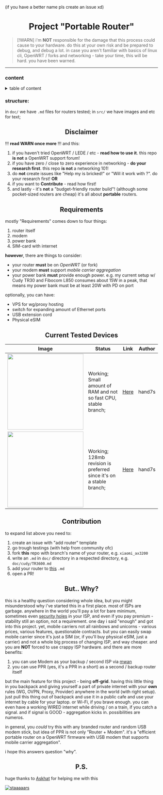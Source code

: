 (if you have a better name pls create an issue xd)
<h1 align="center"> Project "Portable Router" </h1>

> [!WARN] 
> i'm **NOT** responsible for the damage that this process could cause to your hardware. do this at your own risk and be prepared to debug, and debug a lot. in case you aren't familiar with basics of linux cli, OpenWRT / forks and networking - take your time, this will be hard. you have been warned.

---

### content
<details>
<summary> table of content </summary>

1. Disclaimer 
2. Requirements
3. Current tested devices
4. Contribution
5. "But why?" or Reasons
6. P.S.
</details>

### structure:
in `doc/` we have `.md` files for routers tested;
in `src/` we have images and etc for text;

<h2 align="center"> Disclaimer </h2>

!!! **read WARN once more** !!! and this:
1. if you haven't tried OpenWRT / LEDE / etc - **read how to use it**. this repo **is not** a OpenWRT support forum!
2. if you have zero / close to zero experience in networking - **do your research first**. this repo **is not** a networking 101!
3. do **not** create issues like "Help my <routername> is bricked!" or "Will it work with <routername>?". do your research first! **OR**
4. if you want to **Contribute** - read how first! 
5. and lastly - it's **not** a "budget-friendly router build"! (although some pocket-sized routers are cheap) it's all about **portable** routers.  


<h2 align="center"> Requirements </h2>

mostly "Requirements" comes down to four things:
1. router itself 
2. modem 
3. power bank
4. SIM-card with internet

**however**, there are things to consider:
- your router **must** be on *OpenWRT* (or fork)
- your modem **must** support *mobile carrier aggregation*
- your power bank **must** provide enough power. e.g. my current setup w/ Cudy TR30 and Fibocom L850 consumes about 15W in a peak, that means my power bank must be at least 20W with PD on port

optionally, you can have:
- VPS for wg/proxy hosting
- switch for expanding amount of Ethernet ports
- USB extension cord 
- Physical eSIM

<h2 align="center"> Current Tested Devices </h2>

| Image | Status | Link | Author |
| - | - | - | -| 
| <img src="https://www.cudy.com/cdn/shop/files/TR1200.png" width="250">  | Working; Small amount of RAM and not so fast CPU, stable branch; | [Here](./doc/cudy/TR1200.md) | hand7s |
| <img src="https://www.cudy.com/cdn/shop/files/TR3000.png" width="250"> | Working; 128mb revision is preferred since it's on a stable branch; | [Here](./doc/cudy/TR3000.md) | hand7s |

<h2 align="center"> Contribution </h2>

to expand list above you need to:
1. create an issue with "add router" template
2. go trough testings (with help from community ofc)
3. fork **this** repo with branch's name of your router, e.g. `xiaomi_ax3200`
4. write an `.md` in `doc/` directory in a respected directory, e.g. `doc/cudy/TR3600.md` 
5. add your router to [this](./doc/content.md) `.md` 
6. open a PR!

<h2 align="center"> But.. Why? </h2>

this is a healthy question considering whole idea, but you might misunderstood why i've started this in a first place. 
most of ISPs are garbage. anywhere in the world you'll pay a lot for bare minimum, sometimes even [security holes](https://youtu.be/TFolQUeWoog?si=tX3JFeQKcmBawhtt) in your ISP, and even if you pay premium - stability still an option, not a requirement. one day i said "enough" and got into this project.
yet, mobile carriers not all rainbows and unicorns - various prices, various features, questionable contracts. but you can easily swap mobile carrier since it's just a SIM (or, if you'll buy physical eSIM, just a carrier) and not a whole big process of changing ISP, and way cheaper. and you are **NOT** forced to use crappy ISP hardware.
and there are more benefits:
1. you can use Modem as your backup / second ISP via [mwan](https://openwrt.org/docs/guide-user/network/wan/multiwan/mwan3)
2. you can use PPR (yes, it's a PPR in a short) as a second / backup router itself

but the main feature for this project - being **off-grid**. 
having this little thing in you backpack and giving yourself a part of private internet with your **own** rules (WG, OVPN, Proxy, Provider) anywhere in the world (with right setup). just pull this thing out of backpack and use it in a public cafe and use your internet by cable for your laptop. or Wi-Fi, if you brave enough. you can even have a working WIRED internet while driving / on a train, if you catch a signal. and if signal is GOOD - aggregation kicks in. possibilities are numeros.

in general, you *could* try this with any branded router and random USB modem stick, but idea of PPR is not only "Router + Modem". it's a "efficient portable router on a OpenWRT firmware with USB modem that supports mobile carrier aggregation". 

i hope this answers question "why".

<h2 align="center"> P.S. </h2>

huge thanks to [Askhat](https://github.com/Askhalion) for helping me with this

[![staaaaars](https://api.star-history.com/svg?repos=s0me1newithhand7s/PortableRouterProject=Date)](https://www.star-history.com/#s0me1newithhand7s/PortableRouterProject&Date)